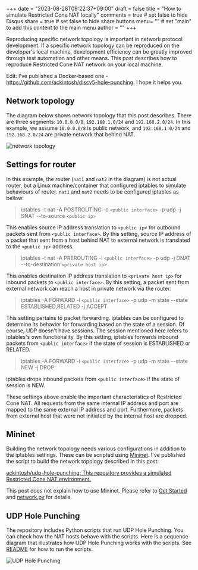 +++
date = "2023-08-28T09:22:37+09:00"
draft = false 
title = "How to simulate Restricted Cone NAT locally"
comments = true	# set false to hide Disqus
share = true	# set false to hide share buttons
menu= ""		# set "main" to add this content to the main menu
author = ""
+++

Reproducing specific network topology is important in network protocol development. If a specific network topology can be reproduced on the developer's local machine, development efficiency can be greatly improved through test automation and other means. This post describes how to reproduce Restricted Cone NAT network on your local machine.

<!--more-->

Edit: I've published a Docker-based one - https://github.com/ackintosh/discv5-hole-punching. I hope it helps you.

## Network topology

The diagram below shows network topology that this post describes. There are three segments: `10.0.0.0/8`, `192.168.1.0/24` and `192.168.2.0/24`. In this example, we assume `10.0.0.0/8` is public network, and `192.168.1.0/24` and `192.168.2.0/24` are private network that behind NAT.

![network topology](https://github.com/ackintosh/udp-hole-punching/assets/1885716/3acf9460-b4ec-4eca-be6d-21f6d858e550)

## Settings for router

In this example, the router (`nat1` and `nat2` in the diagram) is not actual router, but a Linux machine/container that configured iptables to simulate behaviours of router. `nat1` and `nat2` needs to be configured iptables as bellow:

> iptables -t nat -A POSTROUTING -o `<public interface>` -p udp -j SNAT --to-source `<public ip>`

This enables source IP address translation to `<public ip>` for outbound packets sent from `<public interface>`. By this setting, source IP address of a packet that sent from a host  behind NAT to external network is translated to the `<public ip>` address.

> iptables -t nat -A PREROUTING -i `<public interface>` -p udp -j DNAT --to-destination `<private host ip>`

This enables destination IP address translation to `<private host ip>` for inbound packets to `<public interface>`. By this setting, a packet sent from external network can reach a host in private network via the router.

> iptables -A FORWARD -i `<public interface>` -p udp -m state --state ESTABLISHED,RELATED -j ACCEPT

This setting pertains to packet forwarding. iptables can be configured to determine its behavior for forwarding based on the state of  a session. Of course, UDP doesn't have sessions. The session mentioned here refers to iptables's own functionality. By this setting, iptables forwards inbound packets from `<public interface>` if the state of session is ESTABLISHED or RELATED.

> iptables -A FORWARD -i `<public interface>` -p udp -m state --state NEW -j DROP

iptables drops inbound packets from `<public interface>` if the state of session is NEW.

These settings above enable the important characteristics of Restricted Cone NAT. All requests from the same internal IP address and port are mapped to the same external IP address and port. Furthermore, packets from external host that were not initiated by the internal host are dropped.

## Mininet

Building the network topology needs various configurations in addition to the iptables settings. These can be scripted using [Mininet](https://mininet.org/). I've published the script to build the network topology described in this post:

[ackintosh/udp-hole-punching: This repository provides a simulated Restricted Cone NAT environment.](https://github.com/ackintosh/udp-hole-punching)

This post does not explain how to use Mininet. Please refer to [Get Started](https://mininet.org/download/) and [network.py](https://github.com/ackintosh/udp-hole-punching/blob/main/network.py) for details.

## UDP Hole Punching

The repository includes Python scripts that run UDP Hole Punching. You can check how the NAT hosts behave with the scripts. Here is a sequence diagram that illustrates how UDP Hole Punching works with the scripts. See [README](https://github.com/ackintosh/udp-hole-punching/blob/main/README.md) for how to run the scripts.

![UDP Hole Punching](https://github.com/ackintosh/udp-hole-punching/assets/1885716/307d9944-5885-44c9-a51e-84e72449b46c)

